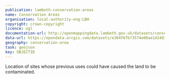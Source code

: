 ```yaml
---
publication: lambeth-conservation-areas
name: Conservation Areas 
organisation: local-authority-eng:LBH
copyright: crown-copyright
licence: ogl
documentation-url: http://openmappingdata.lambeth.gov.uk/datasets/conservation-areas
data-url: https://opendata.arcgis.com/datasets/e304f6fb73574e00ae1d2493092f0d61_2.geojson
geography: conservation-area
task: geojson
key: OBJECTID
---
```


Location of sites whose previous uses could have caused the land to be contaminated.
